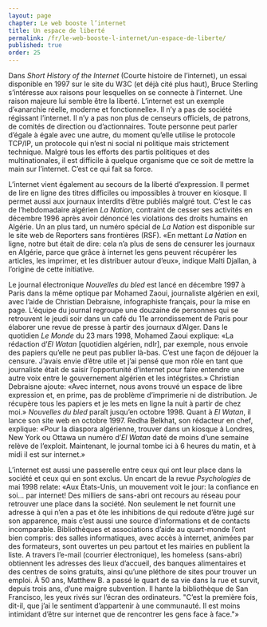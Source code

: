 ```yaml
---
layout: page
chapter: Le web booste l’internet
title: Un espace de liberté
permalink: /fr/le-web-booste-l-internet/un-espace-de-liberte/
published: true
order: 25
---
```

<p>Dans <em>Short History of the Internet</em> (Courte histoire de l’internet), un essai disponible en 1997 sur le site du W3C (et déjà cité plus haut), Bruce Sterling s’intéresse aux raisons pour lesquelles on se connecte à l’internet. Une raison majeure lui semble être la liberté. L’internet est un exemple d’«anarchie réelle, moderne et fonctionnelle». Il n’y a pas de société régissant l’internet. Il n’y a pas non plus de censeurs officiels, de patrons, de comités de direction ou d’actionnaires. Toute personne peut parler d’égale à égale avec une autre, du moment qu’elle utilise le protocole TCP/IP, un protocole qui n’est ni social ni politique mais strictement technique. Malgré tous les efforts des partis politiques et des multinationales, il est difficile à quelque organisme que ce soit de mettre la main sur l’internet. C’est ce qui fait sa force.</p>

<p>L’internet vient également au secours de la liberté d’expression. Il permet de lire en ligne des titres difficiles ou impossibles à trouver en kiosque. Il permet aussi aux journaux interdits d’être publiés malgré tout. C’est le cas de l’hebdomadaire algérien <em>La Nation</em>, contraint de cesser ses activités en décembre 1996 après avoir dénoncé les violations des droits humains en Algérie. Un an plus tard, un numéro spécial de <em>La Nation</em> est disponible sur le site web de Reporters sans frontières (RSF). «En mettant <em>La Nation</em> en ligne, notre but était de dire: cela n’a plus de sens de censurer les journaux en Algérie, parce que grâce à internet les gens peuvent récupérer les articles, les imprimer, et les distribuer autour d’eux», indique Malti Djallan, à l’origine de cette initiative.</p>

<p>Le journal électronique <em>Nouvelles du bled</em> est lancé en décembre 1997 à Paris dans la même optique par Mohamed Zaoui, journaliste algérien en exil, avec l’aide de Christian Debraisne, infographiste français, pour la mise en page. L’équipe du journal regroupe une douzaine de personnes qui se retrouvent le jeudi soir dans un café du 11e arrondissement de Paris pour élaborer une revue de presse à partir des journaux d’Alger. Dans le quotidien <em>Le Monde</em> du 23 mars 1998, Mohamed Zaoui explique: «La rédaction d’<em>El Watan</em> [quotidien algérien, ndlr], par exemple, nous envoie des papiers qu’elle ne peut pas publier là-bas. C’est une façon de déjouer la censure. J’avais envie d’être utile et j’ai pensé que mon rôle en tant que journaliste était de saisir l’opportunité d’internet pour faire entendre une autre voix entre le gouvernement algérien et les intégristes.» Christian Debraisne ajoute: «Avec internet, nous avons trouvé un espace de libre expression et, en prime, pas de problème d’imprimerie ni de distribution. Je récupère tous les papiers et je les mets en ligne la nuit à partir de chez moi.» <em>Nouvelles du bled</em> paraît jusqu’en octobre 1998. Quant à <em>El Watan</em>, il lance son site web en octobre 1997. Redha Belkhat, son rédacteur en chef, explique: «Pour la diaspora algérienne, trouver dans un kiosque à Londres, New York ou Ottawa un numéro d’<em>El Watan</em> daté de moins d’une semaine relève de l’exploit. Maintenant, le journal tombe ici à 6 heures du matin, et à midi il est sur internet.»</p>

<p>L’internet est aussi une passerelle entre ceux qui ont leur place dans la société et ceux qui en sont exclus. Un encart de la revue <em>Psychologies</em> de mai 1998 relate: «Aux États-Unis, un mouvement voit le jour: la confiance en soi... par internet! Des milliers de sans-abri ont recours au réseau pour retrouver une place dans la société. Non seulement le net fournit une adresse à qui n’en a pas et ôte les inhibitions de qui redoute d’être jugé sur son apparence, mais c’est aussi une source d’informations et de contacts incomparable. Bibliothèques et associations d’aide au quart-monde l’ont bien compris: des salles informatiques, avec accès à internet, animées par des formateurs, sont ouvertes un peu partout et les mairies en publient la liste. A travers l’e-mail (courrier électronique), les homeless (sans-abri) obtiennent les adresses des lieux d’accueil, des banques alimentaires et des centres de soins gratuits, ainsi qu’une pléthore de sites pour trouver un emploi. À 50 ans, Matthew B. a passé le quart de sa vie dans la rue et survit, depuis trois ans, d’une maigre subvention. Il hante la bibliothèque de San Francisco, les yeux rivés sur l’écran des ordinateurs. "C’est la première fois, dit-il, que j’ai le sentiment d’appartenir à une communauté. Il est moins intimidant d’être sur internet que de rencontrer les gens face à face."»</p>